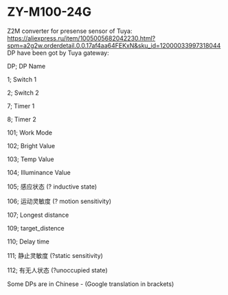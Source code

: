 # ZY-M100-24G
Z2M converter for presense sensor of Tuya:
https://aliexpress.ru/item/1005005682042230.html?spm=a2g2w.orderdetail.0.0.17af4aa64FEKxN&sku_id=12000033997318044
DP have been got by Tuya gateway:

DP; DP Name

1; Switch 1

2; Switch 2

7; Timer 1

8; Timer 2

101; Work Mode

102; Bright Value

103; Temp Value

104; Illuminance Value

105; 感应状态 (? inductive state)

106; 运动灵敏度 (? motion sensitivity)

107; Longest distance

109; target_distence

110; Delay time

111; 静止灵敏度 (?static sensitivity)

112; 有无人状态 (?unoccupied state)


Some DPs are in Chinese - (Google translation in brackets)
